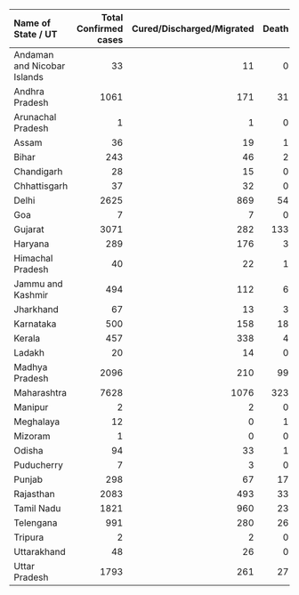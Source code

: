 | Name of State / UT          |   Total Confirmed cases |   Cured/Discharged/Migrated |   Death |
|:----------------------------|------------------------:|----------------------------:|--------:|
| Andaman and Nicobar Islands |                      33 |                          11 |       0 |
| Andhra Pradesh              |                    1061 |                         171 |      31 |
| Arunachal Pradesh           |                       1 |                           1 |       0 |
| Assam                       |                      36 |                          19 |       1 |
| Bihar                       |                     243 |                          46 |       2 |
| Chandigarh                  |                      28 |                          15 |       0 |
| Chhattisgarh                |                      37 |                          32 |       0 |
| Delhi                       |                    2625 |                         869 |      54 |
| Goa                         |                       7 |                           7 |       0 |
| Gujarat                     |                    3071 |                         282 |     133 |
| Haryana                     |                     289 |                         176 |       3 |
| Himachal Pradesh            |                      40 |                          22 |       1 |
| Jammu and Kashmir           |                     494 |                         112 |       6 |
| Jharkhand                   |                      67 |                          13 |       3 |
| Karnataka                   |                     500 |                         158 |      18 |
| Kerala                      |                     457 |                         338 |       4 |
| Ladakh                      |                      20 |                          14 |       0 |
| Madhya Pradesh              |                    2096 |                         210 |      99 |
| Maharashtra                 |                    7628 |                        1076 |     323 |
| Manipur                     |                       2 |                           2 |       0 |
| Meghalaya                   |                      12 |                           0 |       1 |
| Mizoram                     |                       1 |                           0 |       0 |
| Odisha                      |                      94 |                          33 |       1 |
| Puducherry                  |                       7 |                           3 |       0 |
| Punjab                      |                     298 |                          67 |      17 |
| Rajasthan                   |                    2083 |                         493 |      33 |
| Tamil Nadu                  |                    1821 |                         960 |      23 |
| Telengana                   |                     991 |                         280 |      26 |
| Tripura                     |                       2 |                           2 |       0 |
| Uttarakhand                 |                      48 |                          26 |       0 |
| Uttar Pradesh               |                    1793 |                         261 |      27 |